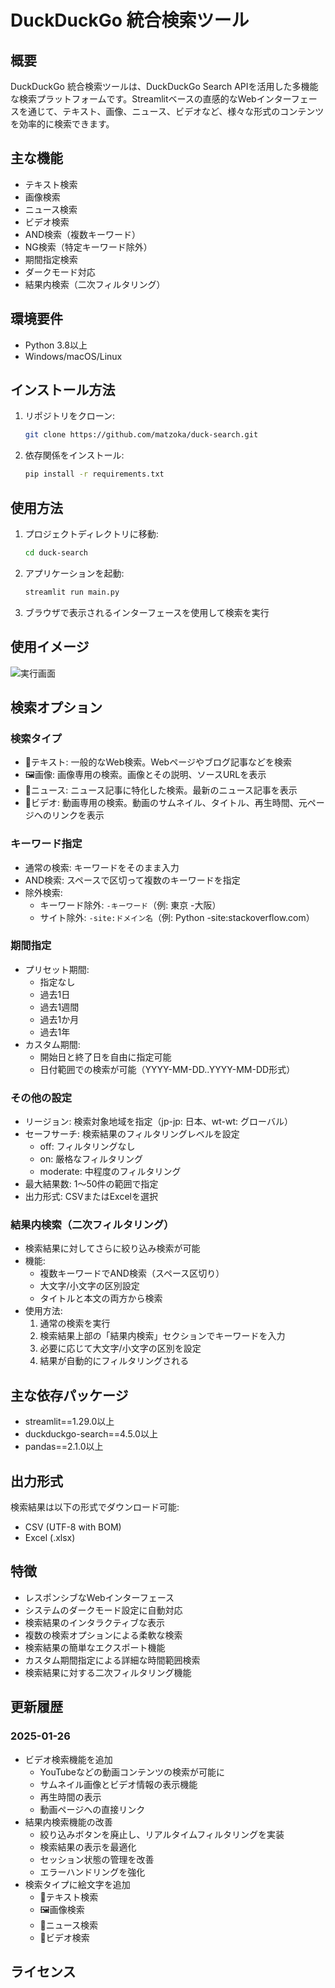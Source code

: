 # DuckDuckGo 統合検索ツール

## 概要
DuckDuckGo 統合検索ツールは、DuckDuckGo Search APIを活用した多機能な検索プラットフォームです。Streamlitベースの直感的なWebインターフェースを通じて、テキスト、画像、ニュース、ビデオなど、様々な形式のコンテンツを効率的に検索できます。

## 主な機能
- テキスト検索
- 画像検索
- ニュース検索
- ビデオ検索
- AND検索（複数キーワード）
- NG検索（特定キーワード除外）
- 期間指定検索
- ダークモード対応
- 結果内検索（二次フィルタリング）

## 環境要件
- Python 3.8以上
- Windows/macOS/Linux

## インストール方法
1. リポジトリをクローン:
   ```bash
   git clone https://github.com/matzoka/duck-search.git
   ```
2. 依存関係をインストール:
   ```bash
   pip install -r requirements.txt
   ```

## 使用方法
1. プロジェクトディレクトリに移動:
   ```bash
   cd duck-search
   ```
2. アプリケーションを起動:
   ```bash
   streamlit run main.py
   ```
3. ブラウザで表示されるインターフェースを使用して検索を実行

## 使用イメージ
![実行画面](https://github.com/user-attachments/assets/928564bd-575c-4855-803f-1056e79c750c)

## 検索オプション
### 検索タイプ
- 📝テキスト: 一般的なWeb検索。Webページやブログ記事などを検索
- 🖼️画像: 画像専用の検索。画像とその説明、ソースURLを表示
- 📰ニュース: ニュース記事に特化した検索。最新のニュース記事を表示
- 🎥ビデオ: 動画専用の検索。動画のサムネイル、タイトル、再生時間、元ページへのリンクを表示

### キーワード指定
- 通常の検索: キーワードをそのまま入力
- AND検索: スペースで区切って複数のキーワードを指定
- 除外検索:
  - キーワード除外: `-キーワード`（例: 東京 -大阪）
  - サイト除外: `-site:ドメイン名`（例: Python -site:stackoverflow.com）

### 期間指定
- プリセット期間:
  - 指定なし
  - 過去1日
  - 過去1週間
  - 過去1か月
  - 過去1年
- カスタム期間:
  - 開始日と終了日を自由に指定可能
  - 日付範囲での検索が可能（YYYY-MM-DD..YYYY-MM-DD形式）

### その他の設定
- リージョン: 検索対象地域を指定（jp-jp: 日本、wt-wt: グローバル）
- セーフサーチ: 検索結果のフィルタリングレベルを設定
  - off: フィルタリングなし
  - on: 厳格なフィルタリング
  - moderate: 中程度のフィルタリング
- 最大結果数: 1〜50件の範囲で指定
- 出力形式: CSVまたはExcelを選択

### 結果内検索（二次フィルタリング）
- 検索結果に対してさらに絞り込み検索が可能
- 機能:
  - 複数キーワードでAND検索（スペース区切り）
  - 大文字/小文字の区別設定
  - タイトルと本文の両方から検索
- 使用方法:
  1. 通常の検索を実行
  2. 検索結果上部の「結果内検索」セクションでキーワードを入力
  3. 必要に応じて大文字/小文字の区別を設定
  4. 結果が自動的にフィルタリングされる

## 主な依存パッケージ
- streamlit==1.29.0以上
- duckduckgo-search==4.5.0以上
- pandas==2.1.0以上

## 出力形式
検索結果は以下の形式でダウンロード可能:
- CSV (UTF-8 with BOM)
- Excel (.xlsx)

## 特徴
- レスポンシブなWebインターフェース
- システムのダークモード設定に自動対応
- 検索結果のインタラクティブな表示
- 複数の検索オプションによる柔軟な検索
- 検索結果の簡単なエクスポート機能
- カスタム期間指定による詳細な時間範囲検索
- 検索結果に対する二次フィルタリング機能

## 更新履歴
### 2025-01-26
- ビデオ検索機能を追加
  - YouTubeなどの動画コンテンツの検索が可能に
  - サムネイル画像とビデオ情報の表示機能
  - 再生時間の表示
  - 動画ページへの直接リンク
- 結果内検索機能の改善
  - 絞り込みボタンを廃止し、リアルタイムフィルタリングを実装
  - 検索結果の表示を最適化
  - セッション状態の管理を改善
  - エラーハンドリングを強化
- 検索タイプに絵文字を追加
  - 📝テキスト検索
  - 🖼️画像検索
  - 📰ニュース検索
  - 🎥ビデオ検索

## ライセンス
